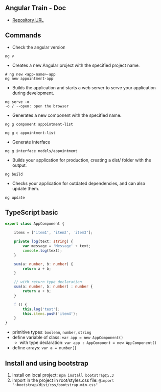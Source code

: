 ## Angular Train - Doc

- [Repository URL](https://github.com/JannickLeismann/angular-course-appointment-app)

## Commands
- Check the angular version
```
ng v
```
- Creates a new Angular project with the specified project name.
```
# ng new <app-name>-app
ng new appointment-app
```
- Builds the application and starts a web server to serve your application during development.
```
ng serve -o
-o / --open: open the browser
```

- Generates a new component with the specified name.
```
ng g component appointment-list

ng g c appointment-list
```

- Generate interface
```
ng g interface models/appointment
```

- Builds your application for production, creating a dist/ folder with the output.
```
ng build
```

- Checks your application for outdated dependencies, and can also update them.
```
ng update
```


## TypeScript basic
```ts
export class AppComponent {

    items = ['item1', 'item2', 'item3'];

    private log(text: string) {
        var message = 'Message' + text;
        console.log(text);
    }

    sum(a: number, b: number) {
        return a + b;
    }

    // with return type declaration
    sum(a: number, b: number) : number {
        return a + b;
    }

    f () {
        this.log('test');
        this.items.push('item4');
    }
}
```
- primitive types: `boolean`, `number`, `string`
- define variable of class: `var app = new AppComponent()`
    - with type declaration: `var app : AppCompoent = new AppComponent()`
- define arrays: `var a = number[]`

## Install and using bootstrap
1. install on local project: `npm install bootstrap@5.3`
2. import in the project in root/styles.css file: `@import "~bootstrap/dist/css/bootstrap.min.css"`